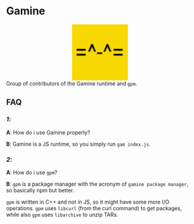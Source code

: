 # Gamine
<img src="https://raw.githubusercontent.com/gamineproject/.github/main/favicon.png" 
        alt="Picture" 
        width="150" 
        height="150" 
        style="display: block; margin: 0 auto" />
Group of contributors of the Gamine runtime and `gpm`.


## FAQ
### *1*:
**A**: How do i use Gamine properly?

**B**: Gamine is a JS runtime, so you simply run `gam index.js`.

### *2*:

**A**: How do i use `gpm`?

**B**: `gpm` is a package manager with the acronym of `gamine package manager`, so basically npm but better.

`gpm` is written in C++ and not in JS, so it might have some more I/O operations.
`gpm` uses `libcurl` (from the curl command) to get packages, while also `gpm` uses `libarchive` to unzip TARs.
